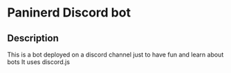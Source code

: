 # Paninerd Discord bot

## Description

This is a bot deployed on a discord channel just to have fun and learn about bots
It uses discord.js